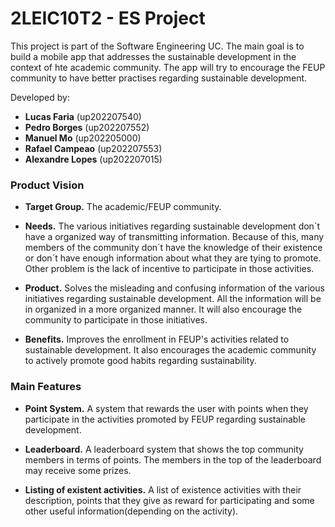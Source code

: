 # 2LEIC10T2 - ES Project

This project is part of the Software Engineering UC. 
The main goal is to build a mobile app that addresses the sustainable development in the context of hte academic community.
The app will try to encourage the FEUP community to have better practises regarding sustainable development.

Developed by:

 - **Lucas Faria** (up202207540)
 - **Pedro Borges** (up202207552)
 - **Manuel Mo** (up202205000)
 - **Rafael Campeao** (up202207553)
 - **Alexandre Lopes** (up202207015)

### Product Vision

 - **Target Group.**  The academic/FEUP community.


 - **Needs.**  The various initiatives regarding sustainable development don´t have a organized way of transmitting information. Because of this,
many members of the community don´t have the knowledge of their existence or don´t have enough information about what they are tying to promote.
Other problem is the lack of incentive to participate in those activities.


- **Product.** Solves the misleading and confusing information of the various initiatives regarding sustainable development.
  All the information will be in organized in a more organized manner. It will also encourage the community to participate in those initiatives.


- **Benefits.** Improves the enrollment in FEUP's activities related to sustainable development. It also encourages the academic community to actively promote good habits regarding sustainability.


### Main Features

- **Point System.** A system that rewards the user with points when they participate in the activities promoted by FEUP regarding sustainable development.


- **Leaderboard.** A leaderboard system that shows the top community members in terms of points. The members in the top of the leaderboard may receive some prizes.


- **Listing of existent activities.** A list of existence activities with their description, points that they give as reward for participating and some other useful information(depending on the activity).



